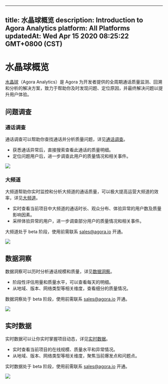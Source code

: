 
---
title: 水晶球概览
description: Introduction to Agora Analytics
platform: All Platforms
updatedAt: Wed Apr 15 2020 08:25:22 GMT+0800 (CST)
---
# 水晶球概览
[水晶球](https://console.agora.io/analytics/call/search)（Agora Analytics）是 Agora 为开发者提供的全周期通话质量监测、回溯和分析的解决方案，致力于帮助你及时发现问题、定位原因，并最终解决问题以提升用户体验。

## 问题调查

### 通话调查

通话调查可以帮助你查找通话并分析质量问题，详见[通话调查](../../cn/Agora%20Platform/aa_call_search.md)。

- 获悉通话异常后，直接搜索查看此通话的质量明细。
- 定位问题用户后，进一步调查此用户的质量情况和相关事件。

![](https://web-cdn.agora.io/docs-files/1570614244033)

### 大频道

大频道帮助你实时监控和分析大频道的通话质量，可以极大提高运营大频道的效率，详见[大频道](../../cn/Agora%20Platform/aa_big_channel.md)。

- 实时查看当前项目中大频道的通话时长、观众分布、体验异常的用户数及质量影响因素。
- 采样体验异常的用户，进一步调查部分用户的质量情况和相关事件。

<div class="alert info">大频道处于 beta 阶段，使用前需联系 <a href="mailto:sales@agora.io">sales@agora.io</a > 开通。</div>

![](https://web-cdn.agora.io/docs-files/1581394768141)

## 数据洞察

数据洞察可以历时分析通话规模和质量，详见[数据洞察](../../cn/Agora%20Platform/aa_data_insight.md)。

- 阶段性评估用量和质量水平，可以查看每天的明细。
- 从地域、版本、网络类型等相关维度，查看细分的质量情况。

<div class="alert info">数据洞察处于 beta 阶段，使用前需联系 <a href="mailto:sales@agora.io">sales@agora.io</a > 开通。</div>

![](https://web-cdn.agora.io/docs-files/1570614259951)

## 实时数据

实时数据可以让你实时掌握项目动态，详见[实时数据](../../cn/Agora%20Platform/aa_live_data.md)。

- 实时查看当前项目的在线规模、质量水平和异常情况。
- 从地域、版本、网络类型等相关维度，聚焦当前爆发点和问题点。

<div class="alert info">实时数据处于 beta 阶段，使用前需联系 <a href="mailto:sales@agora.io">sales@agora.io</a > 开通。</div>

![](https://web-cdn.agora.io/docs-files/1571122964978)
